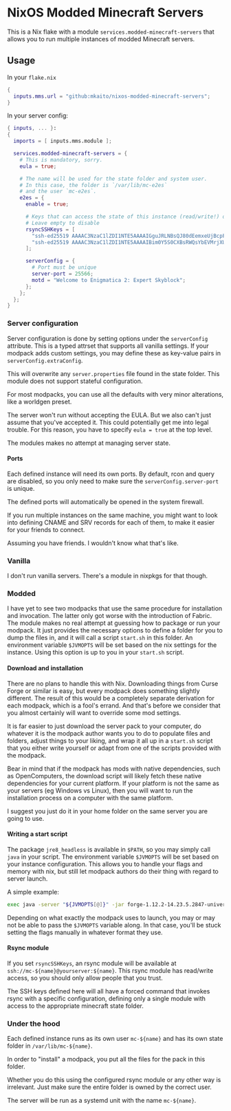 # NixOS Modded Minecraft Servers

This is a Nix flake with a module `services.modded-minecraft-servers` that allows you
to run multiple instances of modded Minecraft servers.

## Usage

In your `flake.nix`

```nix
{
  inputs.mms.url = "github:mkaito/nixos-modded-minecraft-servers";
}
```

In your server config:

```nix
{ inputs, ... }:
{
  imports = [ inputs.mms.module ];

  services.modded-minecraft-servers = {
    # This is mandatory, sorry.
    eula = true;

    # The name will be used for the state folder and system user.
    # In this case, the folder is `/var/lib/mc-e2es`
    # and the user `mc-e2es`.
    e2es = {
      enable = true;

      # Keys that can access the state of this instance (read/write!) over an rsync module
      # Leave empty to disable
      rsyncSSHKeys = [
        "ssh-ed25519 AAAAC3NzaC1lZDI1NTE5AAAAIGguJRLNBsQJ80dEemxeUjBcpF5N7iylGLW4ZMP0eSP8"
        "ssh-ed25519 AAAAC3NzaC1lZDI1NTE5AAAAIBim0Y5S0CXBsRWQsYbEVMrjXUe3l5lLp2gBiZ5mWMO0"
      ];

      serverConfig = {
        # Port must be unique
        server-port = 25566;
        motd = "Welcome to Enigmatica 2: Expert Skyblock";
      };
    };
  };
}
```

### Server configuration

Server configuration is done by setting options under the `serverConfig` attribute.
This is a typed attrset that supports all vanilla settings. If your modpack adds
custom settings, you may define these as key-value pairs in
`serverConfig.extraConfig`.

This will overwrite any `server.properties` file found in the state folder. This
module does not support stateful configuration.

For most modpacks, you can use all the defaults with very minor alterations,
like a worldgen preset.

The server won't run without accepting the EULA. But we also can't just assume
that you've accepted it. This could potentially get me into legal trouble. For
this reason, you have to specify `eula = true` at the top level.

The modules makes no attempt at managing server state.

#### Ports

Each defined instance will need its own ports. By default, rcon and query are
disabled, so you only need to make sure the `serverConfig.server-port` is
unique.

The defined ports will automatically be opened in the system firewall.

If you run multiple instances on the same machine, you might want to look into
defining CNAME and SRV records for each of them, to make it easier for your
friends to connect.

Assuming you have friends. I wouldn't know what that's like.

### Vanilla

I don't run vanilla servers. There's a module in nixpkgs for that though.

### Modded

I have yet to see two modpacks that use the same procedure for installation and
invocation. The latter only got worse with the introduction of Fabric. The
module makes no real attempt at guessing how to package or run your modpack. It
just provides the necessary options to define a folder for you to dump the files
in, and it will call a script `start.sh` in this folder. An environment variable
`$JVMOPTS` will be set based on the nix settings for the instance. Using this
option is up to you in your `start.sh` script.

#### Download and installation

There are no plans to handle this with Nix. Downloading things from Curse Forge
or similar is easy, but every modpack does something slightly different. The
result of this would be a completely separate derivation for each modpack, which
is a fool's errand. And that's before we consider that you almost certainly will
want to override some mod settings.

It is far easier to just download the server pack to your computer, do whatever
it is the modpack author wants you to do to populate files and folders, adjust
things to your liking, and wrap it all up in a `start.sh` script that you either
write yourself or adapt from one of the scripts provided with the modpack.

Bear in mind that if the modpack has mods with native dependencies, such as
OpenComputers, the download script will likely fetch these native dependencies
for your current platform. If your platform is not the same as your servers (eg
Windows vs Linux), then you will want to run the installation process on a
computer with the same platform.

I suggest you just do it in your home folder on the same server you are going to
use.

#### Writing a start script

The package `jre8_headless` is available in `$PATH`, so you may simply call
`java` in your script. The environment variable `$JVMOPTS` will be set based on
your instance configuration. This allows you to handle your flags and memory
with nix, but still let modpack authors do their thing with regard to server
launch.

A simple example:

```sh
exec java -server "${JVMOPTS[@]}" -jar forge-1.12.2-14.23.5.2847-universal.jar nogui"
```

Depending on what exactly the modpack uses to launch, you may or may not be able
to pass the `$JVMOPTS` variable along. In that case, you'll be stuck setting the
flags manually in whatever format they use.

#### Rsync module

If you set `rsyncSSHKeys`, an rsync module will be available at
`ssh://mc-${name}@yourserver:${name}`. This rsync module has
read/write access, so you should only allow people that you trust.

The SSH keys defined here will all have a forced command that invokes rsync with
a specific configuration, defining only a single module with access to the
appropriate minecraft state folder.

### Under the hood

Each defined instance runs as its own user `mc-${name}` and has
its own state folder in `/var/lib/mc-${name}`.

In order to "install" a modpack, you put all the files for the pack in this
folder.

Whether you do this using the configured rsync module or any other way is
irrelevant. Just make sure the entire folder is owned by the correct user.

The server will be run as a systemd unit with the name `mc-${name}`.
